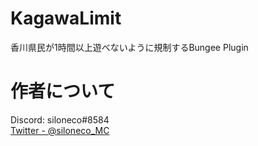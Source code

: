 # KagawaLimit
香川県民が1時間以上遊べないように規制するBungee Plugin

# 作者について
Discord: siloneco#8584  
[Twitter - @siloneco_MC](https://twitter.com/siloneco_MC)